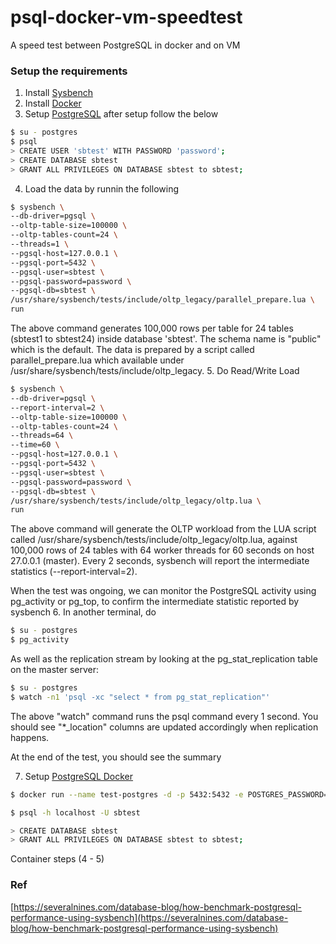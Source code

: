 # psql-docker-vm-speedtest
A speed test between PostgreSQL in docker and on VM

### Setup the requirements

1. Install [Sysbench](https://github.com/akopytov/sysbench)
2. Install [Docker](https://docs.docker.com/install/linux/docker-ce/ubuntu/)
3. Setup [PostgreSQL](https://www.postgresql.org/download/linux/ubuntu/) after setup follow the below
```sh
$ su - postgres
$ psql
> CREATE USER 'sbtest' WITH PASSWORD 'password';
> CREATE DATABASE sbtest
> GRANT ALL PRIVILEGES ON DATABASE sbtest to sbtest;
```
4. Load the data by runnin the following
```sh
$ sysbench \
--db-driver=pgsql \
--oltp-table-size=100000 \
--oltp-tables-count=24 \
--threads=1 \
--pgsql-host=127.0.0.1 \
--pgsql-port=5432 \
--pgsql-user=sbtest \
--pgsql-password=password \
--pgsql-db=sbtest \
/usr/share/sysbench/tests/include/oltp_legacy/parallel_prepare.lua \
run
```
The above command generates 100,000 rows per table for 24 tables (sbtest1 to sbtest24) inside database 'sbtest'. The schema name is "public" which is the default. The data is prepared by a script called parallel_prepare.lua which available under /usr/share/sysbench/tests/include/oltp_legacy.
5. Do Read/Write Load
```sh
$ sysbench \
--db-driver=pgsql \
--report-interval=2 \
--oltp-table-size=100000 \
--oltp-tables-count=24 \
--threads=64 \
--time=60 \
--pgsql-host=127.0.0.1 \
--pgsql-port=5432 \
--pgsql-user=sbtest \
--pgsql-password=password \
--pgsql-db=sbtest \
/usr/share/sysbench/tests/include/oltp_legacy/oltp.lua \
run
```
The above command will generate the OLTP workload from the LUA script called /usr/share/sysbench/tests/include/oltp_legacy/oltp.lua, against 100,000 rows of 24 tables with 64 worker threads for 60 seconds on host 27.0.0.1 (master). Every 2 seconds, sysbench will report the intermediate statistics (--report-interval=2).

When the test was ongoing, we can monitor the PostgreSQL activity using pg_activity or pg_top, to confirm the intermediate statistic reported by sysbench
6. In another terminal, do
```sh
$ su - postgres
$ pg_activity
```
As well as the replication stream by looking at the pg_stat_replication table on the master server:
```sh
$ su - postgres
$ watch -n1 'psql -xc "select * from pg_stat_replication"'
```
The above "watch" command runs the psql command every 1 second. You should see "*_location" columns are updated accordingly when replication happens.

At the end of the test, you should see the summary

7. Setup [PostgreSQL Docker](https://hub.docker.com/_/postgres)
```sh
$ docker run --name test-postgres -d -p 5432:5432 -e POSTGRES_PASSWORD=password -e POSTGRES_USER=sbtest -d postgres:11

$ psql -h localhost -U sbtest

> CREATE DATABASE sbtest
> GRANT ALL PRIVILEGES ON DATABASE sbtest to sbtest;
```

Container steps (4 - 5)

### Ref
[https://severalnines.com/database-blog/how-benchmark-postgresql-performance-using-sysbench](https://severalnines.com/database-blog/how-benchmark-postgresql-performance-using-sysbench)